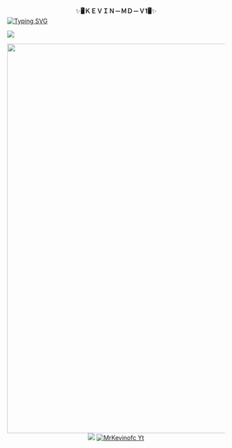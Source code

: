 <div align="center">
    ✨<b>🖥️ＫＥＶＩＮ－ＭＤ－Ｖ1🖥️</b>✨</b> 

<div align="left">
<a href="https://git.io/typing-svg"><img src="https://readme-typing-svg.demolab.com?font=Rubik+Dirt&size=65&pause=1000&color=0000FF&background=FF20A500&center=true&vCenter=true&width=1000&height=150&lines=KEVIN-MD-V1" alt="Typing SVG" /></a>   
</p> 

<img src="https://user-images.githubusercontent.com/73097560/115834477-dbab4500-a447-11eb-908a-139a6edaec5c.gif">
   <p align="center">
<a href="https://github.com/MrMasterOfc">
    <img src="https://telegra.ph/file/3c64b5608dd82d33dabe8.jpg" width="900px">
  </a>
<img src="https://user-images.githubusercontent.com/73097560/115834477-dbab4500-a447-11eb-908a-139a6edaec5c.gif">

<a aria-label="KRVIN_MD is free to use" href="https://youtube.com/@sahanmaduwantha2006" target="_blank">
    <img alt="MrKevinofc Yt" src="https://img.shields.io/youtube/channel/subscribers/UCDB6GZMdSfsmPN9gqxxqnMQ" target="_blank" />
  </a>

